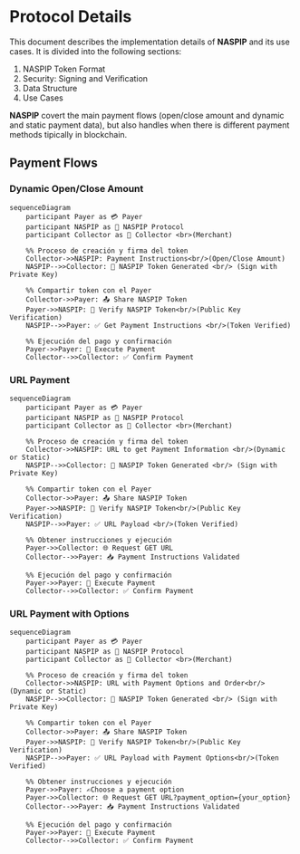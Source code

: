 # Protocol Details

This document describes the implementation details of **NASPIP** and its use cases. It is divided into the following sections:
1. NASPIP Token Format
2. Security: Signing and Verification
3. Data Structure
4. Use Cases

**NASPIP** covert the main payment flows (open/close amount and  dynamic and static payment data), but also handles when there is different payment methods tipically in blockchain.

## Payment Flows



### Dynamic Open/Close Amount

```mermaid
sequenceDiagram
    participant Payer as 💳 Payer
    participant NASPIP as 🧩 NASPIP Protocol
    participant Collector as 🛒 Collector <br>(Merchant)

    %% Proceso de creación y firma del token
    Collector->>NASPIP: Payment Instructions<br/>(Open/Close Amount)
    NASPIP-->>Collector: 🔑 NASPIP Token Generated <br/> (Sign with Private Key)

    %% Compartir token con el Payer
    Collector->>Payer: 📤 Share NASPIP Token
    Payer->>NASPIP: 🔑 Verify NASPIP Token<br/>(Public Key Verification)
    NASPIP-->>Payer: ✅ Get Payment Instructions <br/>(Token Verified)

    %% Ejecución del pago y confirmación
    Payer->>Payer: 💸 Execute Payment
    Collector-->>Collector: ✅ Confirm Payment
```

### URL Payment

```mermaid
sequenceDiagram
    participant Payer as 💳 Payer
    participant NASPIP as 🧩 NASPIP Protocol
    participant Collector as 🛒 Collector <br>(Merchant)

    %% Proceso de creación y firma del token
    Collector->>NASPIP: URL to get Payment Information <br/>(Dynamic or Static)
    NASPIP-->>Collector: 🔑 NASPIP Token Generated <br/> (Sign with Private Key)

    %% Compartir token con el Payer
    Collector->>Payer: 📤 Share NASPIP Token
    Payer->>NASPIP: 🔑 Verify NASPIP Token<br/>(Public Key Verification)
    NASPIP-->>Payer: ✅ URL Payload <br/>(Token Verified)

    %% Obtener instrucciones y ejecución
    Payer->>Collector: 🌐 Request GET URL
    Collector-->>Payer: 📥 Payment Instructions Validated

    %% Ejecución del pago y confirmación
    Payer->>Payer: 💸 Execute Payment
    Collector-->>Collector: ✅ Confirm Payment
```

### URL Payment with Options

```mermaid
sequenceDiagram
    participant Payer as 💳 Payer
    participant NASPIP as 🧩 NASPIP Protocol
    participant Collector as 🛒 Collector <br>(Merchant)

    %% Proceso de creación y firma del token
    Collector->>NASPIP: URL with Payment Options and Order<br/>(Dynamic or Static)
    NASPIP-->>Collector: 🔑 NASPIP Token Generated <br/> (Sign with Private Key)

    %% Compartir token con el Payer
    Collector->>Payer: 📤 Share NASPIP Token
    Payer->>NASPIP: 🔑 Verify NASPIP Token<br/>(Public Key Verification)
    NASPIP-->>Payer: ✅ URL Payload with Payment Options<br/>(Token Verified)

    %% Obtener instrucciones y ejecución
    Payer->>Payer: ✍️Choose a payment option
    Payer->>Collector: 🌐 Request GET URL?payment_option={your_option}
    Collector-->>Payer: 📥 Payment Instructions Validated

    %% Ejecución del pago y confirmación
    Payer->>Payer: 💸 Execute Payment
    Collector-->>Collector: ✅ Confirm Payment
```